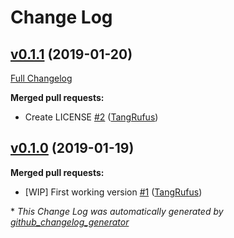 # Change Log

## [v0.1.1](https://github.com/ItinerisLtd/cognomen/tree/v0.1.1) (2019-01-20)
[Full Changelog](https://github.com/ItinerisLtd/cognomen/compare/v0.1.0...v0.1.1)

**Merged pull requests:**

- Create LICENSE [\#2](https://github.com/ItinerisLtd/cognomen/pull/2) ([TangRufus](https://github.com/TangRufus))

## [v0.1.0](https://github.com/ItinerisLtd/cognomen/tree/v0.1.0) (2019-01-19)
**Merged pull requests:**

- \[WIP\] First working version [\#1](https://github.com/ItinerisLtd/cognomen/pull/1) ([TangRufus](https://github.com/TangRufus))



\* *This Change Log was automatically generated by [github_changelog_generator](https://github.com/skywinder/Github-Changelog-Generator)*